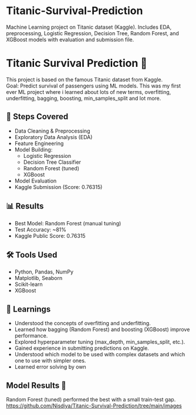 # Titanic-Survival-Prediction
Machine Learning project on Titanic dataset (Kaggle). Includes EDA, preprocessing, Logistic Regression, Decision Tree, Random Forest, and XGBoost models with evaluation and submission file.
# Titanic Survival Prediction 🚢

This project is based on the famous Titanic dataset from Kaggle.  
Goal: Predict survival of passengers using ML models.
This was my first ever ML project where i learned about lots of new terms, overfitting, underfitting, bagging, boosting, min_samples_split and lot more.

## 🔹 Steps Covered
- Data Cleaning & Preprocessing
- Exploratory Data Analysis (EDA)
- Feature Engineering
- Model Building:
  - Logistic Regression
  - Decision Tree Classifier
  - Random Forest (tuned)
  - XGBoost
- Model Evaluation
- Kaggle Submission (Score: 0.76315)

## 📊 Results
- Best Model: Random Forest (manual tuning)
- Test Accuracy: ~81%
- Kaggle Public Score: 0.76315

## 🛠️ Tools Used
- Python, Pandas, NumPy
- Matplotlib, Seaborn
- Scikit-learn
- XGBoost
## 📖 Learnings
- Understood the concepts of overfitting and underfitting.
- Learned how bagging (Random Forest) and boosting (XGBoost) improve performance.
- Explored hyperparameter tuning (max_depth, min_samples_split, etc.).
- Gained experience in submitting predictions on Kaggle.
- Understood which model to be used with complex datasets and which one to use with simpler ones.
- Learned error solving by own
## Model Results 🎯

Random Forest (tuned) performed the best with a small train-test gap.  
https://github.com/Nisdiya/Titanic-Survival-Prediction/tree/main/images
